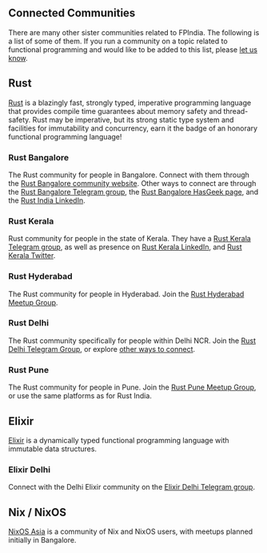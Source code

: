 ## Connected Communities

There are many other sister communities related to FPIndia. The following is a list of some of them. If you run a community on a topic related to functional programming and would like to be added to this list, please [let us know](connect.html).

## Rust

[Rust](https://www.rust-lang.org/) is a blazingly fast, strongly typed, imperative programming language that provides compile time guarantees about memory safety and thread-safety. Rust may be imperative, but its strong static type system and facilities for immutability and concurrency, earn it the badge of an honorary functional programming language!

### Rust Bangalore

The Rust community for people in Bangalore. Connect with them through the [Rust Bangalore community website](https://rustindia.github.io/). Other ways to connect are through the [Rust Bangalore Telegram group](https://t.me/RustIndia), the [Rust Bangalore HasGeek page](https://hasgeek.com/rustbangalore), and the [Rust India LinkedIn](https://www.linkedin.com/company/rust-india/).

### Rust Kerala

Rust community for people in the state of Kerala. They have a [Rust Kerala Telegram group](https://t.me/keralars), as well as presence on [Rust Kerala LinkedIn](https://www.linkedin.com/company/kerala-rustaceans/), and [Rust Kerala Twitter](https://twitter.com/rustaceanstvm).

### Rust Hyderabad

The Rust community for people in Hyderabad. Join the [Rust Hyderabad Meetup Group](https://www.meetup.com/rust-hyderabad/).

### Rust Delhi

The Rust community specifically for people within Delhi NCR. Join the [Rust Delhi Telegram Group](https://t.me/RustDelhi), or explore [other ways to connect](https://linktr.ee/rustdelhi).

### Rust Pune

The Rust community for people in Pune. Join the [Rust Pune Meetup Group](https://www.meetup.com/rust-pune), or use the same platforms as for Rust India.

## Elixir

[Elixir](https://elixir-lang.org/) is a dynamically typed functional programming language with immutable data structures.

### Elixir Delhi

Connect with the Delhi Elixir community on the [Elixir Delhi Telegram group](https://t.me/elixirdelhi).

## Nix / NixOS

[NixOS Asia](https://nixos.asia/en) is a community of Nix and NixOS users, with meetups planned initially in Bangalore.
